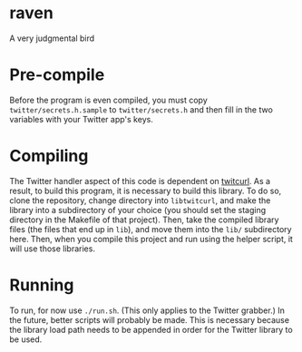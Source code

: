 # raven
A very judgmental bird

# Pre-compile

Before the program is even compiled, you must copy `twitter/secrets.h.sample` to `twitter/secrets.h` and then fill in the two variables with your Twitter app's keys.

# Compiling

The Twitter handler aspect of this code is dependent on [twitcurl](https://github.com/swatkat/twitcurl).
As a result, to build this program, it is necessary to build this library.
To do so, clone the repository, change directory into `libtwitcurl`, and make
the library into a subdirectory of your choice (you should set the staging
directory in the Makefile of that project).
Then, take the compiled library files (the files that end up in `lib`), and
move them into the `lib/` subdirectory here.
Then, when you compile this project and run using the helper script, it will use those
libraries.

# Running

To run, for now use `./run.sh`.
(This only applies to the Twitter grabber.)
In the future, better scripts will probably be made.
This is necessary because the library load path needs to be appended
in order for the Twitter library to be used.
